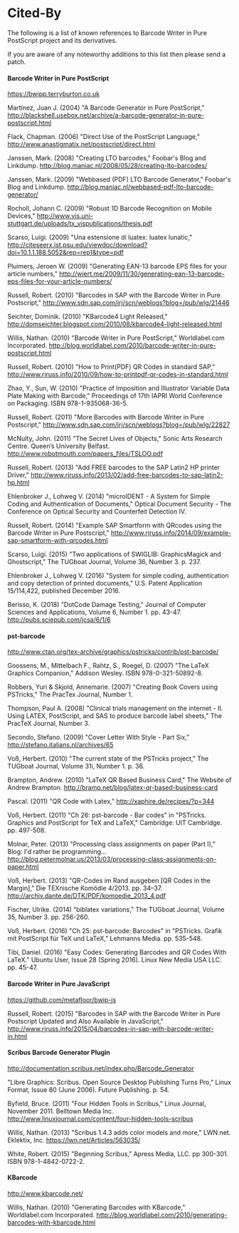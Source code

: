 Cited-By
========

The following is a list of known references to Barcode Writer in Pure PostScript project and its derivatives.

If you are aware of any noteworthy additions to this list then please send a patch.


#### Barcode Writer in Pure PostScript

https://bwipp.terryburton.co.uk

Martínez, Juan J. (2004) "A Barcode Generator in Pure PostScript," http://blackshell.usebox.net/archive/a-barcode-generator-in-pure-postscript.html

Flack, Chapman. (2006) "Direct Use of the PostScript Language," http://www.anastigmatix.net/postscript/direct.html

Janssen, Mark. (2008) "Creating LTO barcodes," Foobar's Blog and Linkdump. http://blog.maniac.nl/2008/05/28/creating-lto-barcodes/

Janssen, Mark. (2009) "Webbased (PDF) LTO Barcode Generator," Foobar's Blog and Linkdump. http://blog.maniac.nl/webbased-pdf-lto-barcode-generator/

Rocholl, Johann C. (2009) "Robust 1D Barcode Recognition on Mobile Devices," http://www.vis.uni-stuttgart.de/uploads/tx_vispublications/thesis.pdf

Scarso, Luigi. (2009) "Una estensione di luatex: luatex lunatic," http://citeseerx.ist.psu.edu/viewdoc/download?doi=10.1.1.188.5052&rep=rep1&type=pdf

Pluimers, Jeroen W. (2009) "Generating EAN-13 barcode EPS files for your article numbers," http://wiert.me/2009/11/30/generating-ean-13-barcode-eps-files-for-your-article-numbers/

Russell, Robert. (2010) "Barcodes in SAP with the Barcode Writer in Pure Postscript," http://www.sdn.sap.com/irj/scn/weblogs?blog=/pub/wlg/21446

Seichter, Dominik. (2010) "KBarcode4 Light Released," http://domseichter.blogspot.com/2010/08/kbarcode4-light-released.html

Willis, Nathan. (2010) "Barcode Writer in Pure PostScript," Worldlabel.com Incorporated. http://blog.worldlabel.com/2010/barcode-writer-in-pure-postscript.html

Russell, Robert. (2010) "How to Print(PDF) QR Codes in standard SAP," http://www.rjruss.info/2010/09/how-to-printpdf-qr-codes-in-standard.html

Zhao, Y., Sun, W. (2010) "Practice of Imposition and Illustrator Variable Data Plate Making with Barcode," Proceedings of 17th IAPRI World Conference on Packaging. ISBN 978-1-935068-36-5.

Russell, Robert. (2011) "More Barcodes with Barcode Writer in Pure Postscript," http://www.sdn.sap.com/irj/scn/weblogs?blog=/pub/wlg/22827

McNulty, John. (2011) "The Secret Lives of Objects," Sonic Arts Research Centre. Queen’s University Belfast. http://www.robotmouth.com/papers_files/TSLOO.pdf

Russell, Robert. (2013) "Add FREE barcodes to the SAP Latin2 HP printer Driver," http://www.rjruss.info/2013/02/add-free-barcodes-to-sap-latin2-hp.html

Ehlenbroker J., Lohweg V. (2014) "microIDENT - A System for Simple Coding and Authentication of Documents," Optical Document Security - The Conference on Optical Security and Counterfeit Detection IV.

Russell, Robert. (2014) "Example SAP Smartform with QRcodes using the Barcode Writer in Pure Postscript," http://www.rjruss.info/2014/09/example-sap-smartform-with-qrcodes.html

Scarso, Luigi. (2015) "Two applications of SWIGLIB: GraphicsMagick and Ghostscript," The TUGboat Journal, Volume 36, Number 3. p. 237.

Ehlenbroker J., Lohweg V. (2016) "System for simple coding, authentication and copy detection of printed documents," U.S. Patent Application 15/114,422, published December 2016.

Berisso, K. (2018) "DotCode Damage Testing," Journal of Computer Sciences and Applications, Volume 6, Number 1. pp. 43-47. http://pubs.sciepub.com/jcsa/6/1/6


#### pst-barcode

http://www.ctan.org/tex-archive/graphics/pstricks/contrib/pst-barcode/

Goossens, M., Mittelbach F., Rahtz, S., Roegel, D. (2007) "The LaTeX Graphics Companion," Addison Wesley. ISBN 978-0-321-50892-8.

Robbers, Yuri & Skjold, Annemarie. (2007) "Creating Book Covers using PSTricks," The PracTex Journal, Number 1.

Thompson, Paul A. (2008) "Clinical trials management on the internet - II. Using LATEX, PostScript, and SAS to produce barcode label sheets," The PracTeX Journal, Number 3.

Secondo, Stefano. (2009) "Cover Letter With Style - Part Six," http://stefano.italians.nl/archives/65

Voß, Herbert. (2010) "The current state of the PSTricks project," The TUGboat Journal, Volume 31i, Number 1. p. 36.

Brampton, Andrew. (2010) "LaTeX QR Based Business Card," The Website of Andrew Brampton. http://bramp.net/blog/latex-qr-based-business-card

Pascal. (2011) "QR Code with Latex," http://xaphire.de/recipes/?p=344

Voß, Herbert. (2011) "Ch 26: pst-barcode - Bar codes" in "PSTricks. Graphics and PostScript for TeX and LaTeX," Cambridge: UIT Cambridge. pp. 497-508.

Molnar, Peter. (2013) "Processing class assignments on paper (Part I)," Blog: I'd rather be programming... http://blog.petermolnar.us/2013/03/processing-class-assignments-on-paper.html

Voß, Herbert. (2013) "QR-Codes im Rand ausgeben [QR Codes in the Margin]," Die TEXnische Komödie 4/2013. pp. 34–37. http://archiv.dante.de/DTK/PDF/komoedie_2013_4.pdf

Fischer, Ulrike. (2014) "biblatex variations," The TUGboat Journal, Volume 35, Number 3. pp. 256-260.

Voß, Herbert. (2016) "Ch 25: pst-barcode: Barcodes" in "PSTricks. Grafik mit PostScript für TeX und LaTeX," Lehmanns Media. pp. 535-548.

Tibi, Daniel. (2016) "Easy Codes: Generating Barcodes and QR Codes With LaTeX." Ubuntu User, Issue 28 (Spring 2016). Linux New Media USA LLC. pp. 45-47.


#### Barcode Writer in Pure JavaScript

https://github.com/metafloor/bwip-js

Russell, Robert. (2015) "Barcodes in SAP with the Barcode Writer in Pure Postscript Updated and Also Available in JavaScript," http://www.rjruss.info/2015/04/barcodes-in-sap-with-barcode-writer-in.html


#### Scribus Barcode Generator Plugin

http://documentation.scribus.net/index.php/Barcode_Generator

"Libre Graphics: Scribus. Open Source Desktop Publishing Turns Pro," Linux Format, Issue 80 (June 2006). Future Publishing. p. 54.

Byfield, Bruce. (2011) "Four Hidden Tools in Scribus," Linux Journal, November 2011. Belltown Media Inc. http://www.linuxjournal.com/content/four-hidden-tools-scribus

Willis, Nathan. (2013) "Scribus 1.4.3 adds color models and more," LWN.net. Eklektix, Inc. https://lwn.net/Articles/563035/

White, Robert. (2015) "Beginning Scribus," Apress Media, LLC. pp 300-301. ISBN 978-1-4842-0722-2.


#### KBarcode

http://www.kbarcode.net/

Willis, Nathan. (2010) "Generating Barcodes with KBarcode," Worldlabel.com Incorporated. http://blog.worldlabel.com/2010/generating-barcodes-with-kbarcode.html

